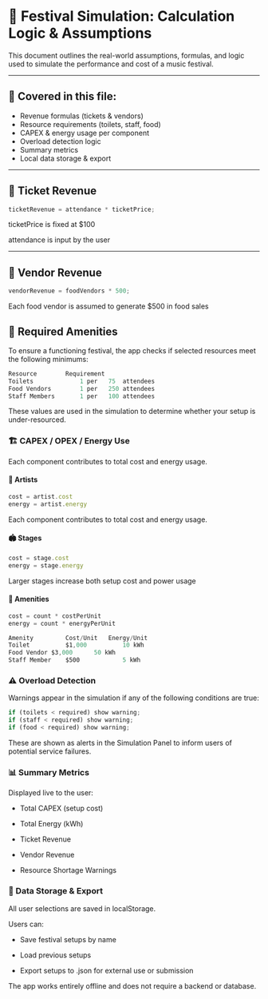 # 🧠 Festival Simulation: Calculation Logic & Assumptions

This document outlines the real-world assumptions, formulas, and logic used to simulate the performance and cost of a music festival.

---

## 📌 Covered in this file:

- Revenue formulas (tickets & vendors)
- Resource requirements (toilets, staff, food)
- CAPEX & energy usage per component
- Overload detection logic
- Summary metrics
- Local data storage & export

---

## 🎫 Ticket Revenue

```ts
ticketRevenue = attendance * ticketPrice;
```
ticketPrice is fixed at $100

attendance is input by the user

---

## 🍔 Vendor Revenue

```ts
vendorRevenue = foodVendors * 500;
```
Each food vendor is assumed to generate $500 in food sales

## 🚽 Required Amenities
To ensure a functioning festival, the app checks if selected resources meet the following minimums:
```ts
Resource	    Requirement
Toilets     	    1 per   75  attendees
Food Vendors	    1 per   250 attendees
Staff Members	    1 per   100 attendees
```
These values are used in the simulation to determine whether your setup is under-resourced.

### 🏗️ CAPEX / OPEX / Energy Use
Each component contributes to total cost and energy usage.

#### 🎤 Artists
```ts
cost = artist.cost
energy = artist.energy
```
Each component contributes to total cost and energy usage.

#### 🏟️ Stages
```ts
cost = stage.cost
energy = stage.energy
```
Larger stages increase both setup cost and power usage

#### 🚻 Amenities
```ts
cost = count * costPerUnit
energy = count * energyPerUnit
```
```ts
Amenity	        Cost/Unit	Energy/Unit
Toilet	        $1,000	        10 kWh
Food Vendor $3,000      50 kWh
Staff Member	$500	        5 kWh
```

### ⚠️ Overload Detection
Warnings appear in the simulation if any of the following conditions are true:
```ts
if (toilets < required) show warning;
if (staff < required) show warning;
if (food < required) show warning;
```
These are shown as alerts in the Simulation Panel to inform users of potential service failures.

### 📊 Summary Metrics
Displayed live to the user:

- Total CAPEX (setup cost)

- Total Energy (kWh)

- Ticket Revenue

- Vendor Revenue

- Resource Shortage Warnings

### 💾 Data Storage & Export
All user selections are saved in localStorage.

Users can:

- Save festival setups by name

-  Load previous setups

- Export setups to .json for external use or submission

The app works entirely offline and does not require a backend or database.